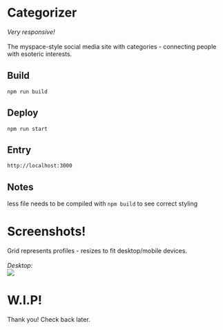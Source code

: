 # Categorizer
_Very responsive!_<br><br>
The myspace-style social media site with categories - connecting people with esoteric interests.

## Build
`npm run build`

## Deploy 
`npm run start`

## Entry
`http://localhost:3000`

## Notes
less file needs to be compiled with `npm build` to see correct styling

# Screenshots!
Grid represents profiles - resizes to fit desktop/mobile devices.<br><br>
*Desktop:* <br>
<img src="https://i.ibb.co/5k7V8Zq/Screen-Shot-2022-01-08-at-8-18-16-PM.png">


# W.I.P!
Thank you! Check back later.